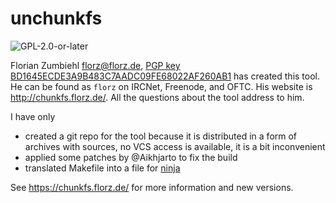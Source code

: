 unchunkfs
=========
![GPL-2.0-or-later](https://www.gnu.org/graphics/gplv3-88x31.png)


Florian Zumbiehl <florz@florz.de>, [PGP key BD1645ECDE3A9B483C7AADC09FE68022AF260AB1](https://chunkfs.florz.de/pgp_key_florz.asc) has created this tool. He can be found as `florz` on IRCNet, Freenode, and OFTC. His website is http://chunkfs.florz.de/. All the questions about the tool address to him.

I have only
* created a git repo for the tool because it is distributed in a form of archives with sources, no VCS access is available, it is a bit inconvenient
* applied some patches by @Aikhjarto to fix the build
* translated Makefile into a file for [ninja](https://ninja-build.org/)

See https://chunkfs.florz.de/ for more information and new versions.

